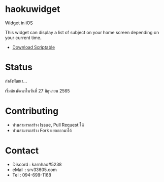 # haokuwidget
Widget in iOS

This widget can display a list of subject on your home screen depending on your current time.

 - [Download Scriptable](https://scriptable.app/)


# Status
กำลังพัฒนา...

เริ่มต้นพัฒนาในวันที่ 27 มิถุนายน 2565

# Contributing
 - ท่านสามารถสร้าง Issue, Pull Request ได้
 - ท่านสามารถสร้าง Fork แยกออกมาได้

 # Contact
  - Discord : karnhao#5238
  - eMail : srv33605.com
  - Tel : 094-698-1168
